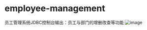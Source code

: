 # employee-management
员工管理系统JDBC控制台输出：员工与部门的增删改查等功能
![image](https://user-images.githubusercontent.com/111725937/212017741-e0286771-c306-49ad-b274-6c183d3ae74c.png)
